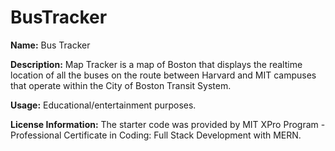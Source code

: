 # BusTracker
**Name:** Bus Tracker

**Description:** Map Tracker is a map of Boston that displays the realtime location of all the buses on the route between Harvard and MIT campuses that operate within the City of Boston Transit System.

**Usage:** Educational/entertainment purposes.  

**License Information:** The starter code was provided by MIT XPro Program - Professional Certificate in Coding: Full Stack Development with MERN.
